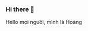 ### Hi there 👋

Hello mọi người, mình là Hoàng

<!--
Hello mọi người mình là Hoàng

- 🔭 I’m currently working on HIT - HaUI
- 🌱 I’m currently learning Web
-->
